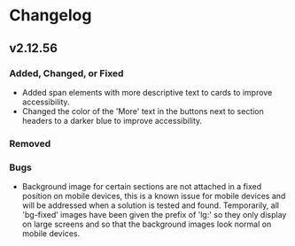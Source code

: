 # Changelog

## v2.12.56

### Added, Changed, or Fixed
- Added span elements with more descriptive text to cards to improve accessibility.
- Changed the color of the 'More' text in the buttons next to section headers to a darker blue to improve accessibility.

### Removed

### Bugs
- Background image for certain sections are not attached in a fixed position on mobile devices, this is a known issue for mobile devices and will be addressed when a solution is tested and found. Temporarily, all 'bg-fixed' images have been given the prefix of 'lg:' so they only display on large screens and so that the background images look normal on mobile devices.
